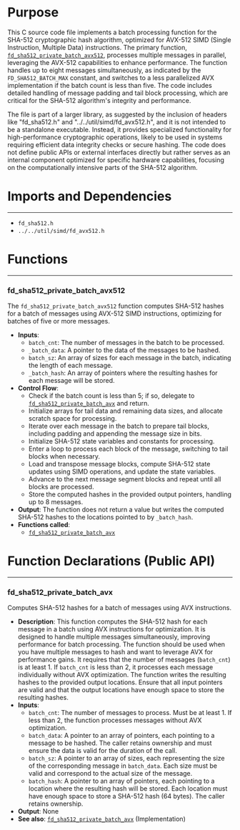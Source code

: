 # Purpose
This C source code file implements a batch processing function for the SHA-512 cryptographic hash algorithm, optimized for AVX-512 SIMD (Single Instruction, Multiple Data) instructions. The primary function, [`fd_sha512_private_batch_avx512`](#fd_sha512_private_batch_avx512), processes multiple messages in parallel, leveraging the AVX-512 capabilities to enhance performance. The function handles up to eight messages simultaneously, as indicated by the `FD_SHA512_BATCH_MAX` constant, and switches to a less parallelized AVX implementation if the batch count is less than five. The code includes detailed handling of message padding and tail block processing, which are critical for the SHA-512 algorithm's integrity and performance.

The file is part of a larger library, as suggested by the inclusion of headers like "fd_sha512.h" and "../../util/simd/fd_avx512.h", and it is not intended to be a standalone executable. Instead, it provides specialized functionality for high-performance cryptographic operations, likely to be used in systems requiring efficient data integrity checks or secure hashing. The code does not define public APIs or external interfaces directly but rather serves as an internal component optimized for specific hardware capabilities, focusing on the computationally intensive parts of the SHA-512 algorithm.
# Imports and Dependencies

---
- `fd_sha512.h`
- `../../util/simd/fd_avx512.h`


# Functions

---
### fd\_sha512\_private\_batch\_avx512<!-- {{#callable:fd_sha512_private_batch_avx512}} -->
The `fd_sha512_private_batch_avx512` function computes SHA-512 hashes for a batch of messages using AVX-512 SIMD instructions, optimizing for batches of five or more messages.
- **Inputs**:
    - `batch_cnt`: The number of messages in the batch to be processed.
    - `_batch_data`: A pointer to the data of the messages to be hashed.
    - `batch_sz`: An array of sizes for each message in the batch, indicating the length of each message.
    - `_batch_hash`: An array of pointers where the resulting hashes for each message will be stored.
- **Control Flow**:
    - Check if the batch count is less than 5; if so, delegate to [`fd_sha512_private_batch_avx`](fd_sha512_batch_avx.c.driver.md#fd_sha512_private_batch_avx) and return.
    - Initialize arrays for tail data and remaining data sizes, and allocate scratch space for processing.
    - Iterate over each message in the batch to prepare tail blocks, including padding and appending the message size in bits.
    - Initialize SHA-512 state variables and constants for processing.
    - Enter a loop to process each block of the message, switching to tail blocks when necessary.
    - Load and transpose message blocks, compute SHA-512 state updates using SIMD operations, and update the state variables.
    - Advance to the next message segment blocks and repeat until all blocks are processed.
    - Store the computed hashes in the provided output pointers, handling up to 8 messages.
- **Output**: The function does not return a value but writes the computed SHA-512 hashes to the locations pointed to by `_batch_hash`.
- **Functions called**:
    - [`fd_sha512_private_batch_avx`](fd_sha512_batch_avx.c.driver.md#fd_sha512_private_batch_avx)


# Function Declarations (Public API)

---
### fd\_sha512\_private\_batch\_avx<!-- {{#callable_declaration:fd_sha512_private_batch_avx}} -->
Computes SHA-512 hashes for a batch of messages using AVX instructions.
- **Description**: This function computes the SHA-512 hash for each message in a batch using AVX instructions for optimization. It is designed to handle multiple messages simultaneously, improving performance for batch processing. The function should be used when you have multiple messages to hash and want to leverage AVX for performance gains. It requires that the number of messages (`batch_cnt`) is at least 1. If `batch_cnt` is less than 2, it processes each message individually without AVX optimization. The function writes the resulting hashes to the provided output locations. Ensure that all input pointers are valid and that the output locations have enough space to store the resulting hashes.
- **Inputs**:
    - `batch_cnt`: The number of messages to process. Must be at least 1. If less than 2, the function processes messages without AVX optimization.
    - `batch_data`: A pointer to an array of pointers, each pointing to a message to be hashed. The caller retains ownership and must ensure the data is valid for the duration of the call.
    - `batch_sz`: A pointer to an array of sizes, each representing the size of the corresponding message in `batch_data`. Each size must be valid and correspond to the actual size of the message.
    - `batch_hash`: A pointer to an array of pointers, each pointing to a location where the resulting hash will be stored. Each location must have enough space to store a SHA-512 hash (64 bytes). The caller retains ownership.
- **Output**: None
- **See also**: [`fd_sha512_private_batch_avx`](fd_sha512_batch_avx.c.driver.md#fd_sha512_private_batch_avx)  (Implementation)


